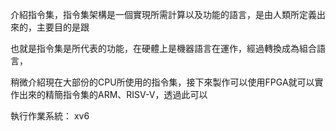 介紹指令集，指令集架構是一個實現所需計算以及功能的語言，是由人類所定義出來的，主要目的是跟

也就是指令集是所代表的功能，在硬體上是機器語言在運作，經過轉換成為組合語言，

稍微介紹現在大部份的CPU所使用的指令集，接下來製作可以使用FPGA就可以實作出來的精簡指令集的ARM、RISV-V，透過此可以

執行作業系統： xv6
